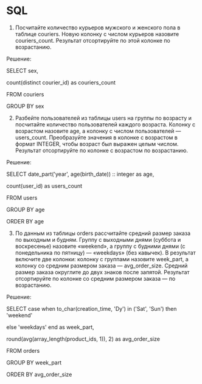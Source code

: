 # SQL

1. Посчитайте количество курьеров мужского и женского пола в таблице couriers. Новую колонку с числом курьеров назовите couriers_count. Результат отсортируйте по этой колонке по возрастанию.

Решение:

SELECT sex,
       
count(distinct courier_id) as couriers_count

FROM   couriers

GROUP BY sex


2. Разбейте пользователей из таблицы users на группы по возрасту и посчитайте количество пользователей каждого возраста. Колонку с возрастом назовите age, а колонку с числом пользователей — users_count. Преобразуйте значения в колонке с возрастом в формат INTEGER, чтобы возраст был выражен целым числом.
Результат отсортируйте по колонке с возрастом по возрастанию.

Решение:

SELECT date_part('year', age(birth_date)) :: integer as age,
      
count(user_id) as users_count

FROM   users

GROUP BY age

ORDER BY age

3. По данным из таблицы orders рассчитайте средний размер заказа по выходным и будням. Группу с выходными днями (суббота и воскресенье) назовите «weekend», а группу с будними днями (с понедельника по пятницу) — «weekdays» (без кавычек). В результат включите две колонки: колонку с группами назовите week_part, а колонку со средним размером заказа — avg_order_size. Средний размер заказа округлите до двух знаков после запятой. Результат отсортируйте по колонке со средним размером заказа — по возрастанию.

Решение: 

SELECT case when to_char(creation_time, 'Dy') in ('Sat', 'Sun') then 'weekend'
          
else 'weekdays' end as week_part,
       
round(avg(array_length(product_ids, 1)), 2) as avg_order_size

FROM   orders

GROUP BY week_part

ORDER BY avg_order_size

